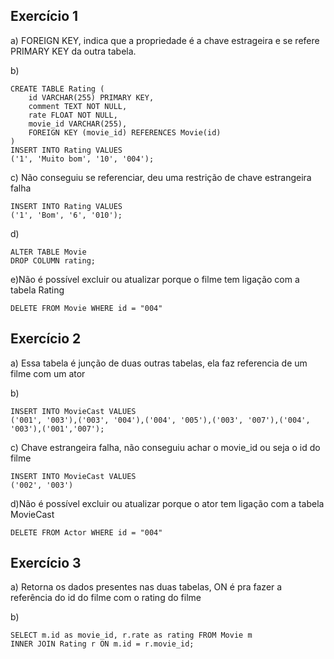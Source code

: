 ## Exercício 1

a) FOREIGN KEY, indica que a propriedade é a chave estrageira e se refere PRIMARY 
KEY da outra tabela.

b)

```
CREATE TABLE Rating (
	id VARCHAR(255) PRIMARY KEY,
    comment TEXT NOT NULL,
	rate FLOAT NOT NULL,
    movie_id VARCHAR(255),
    FOREIGN KEY (movie_id) REFERENCES Movie(id)
)
INSERT INTO Rating VALUES 
('1', 'Muito bom', '10', '004');
```

c) Não conseguiu se referenciar, deu  uma restrição de chave estrangeira falha
```
INSERT INTO Rating VALUES 
('1', 'Bom', '6', '010');
```

d) 
```
ALTER TABLE Movie
DROP COLUMN rating;
``` 

e)Não é possível excluir ou atualizar porque o filme tem ligação com a tabela Rating
```
DELETE FROM Movie WHERE id = "004"
```

## Exercício 2

a) Essa tabela é junção de duas outras tabelas, ela faz referencia de um filme com um ator

b)
```
INSERT INTO MovieCast VALUES 
('001', '003'),('003', '004'),('004', '005'),('003', '007'),('004', '003'),('001','007');
```
c) Chave estrangeira falha, não conseguiu achar o movie_id ou seja o id do filme
```
INSERT INTO MovieCast VALUES 
('002', '003')
```
d)Não é possível excluir ou atualizar porque o ator tem ligação com a tabela MovieCast
```
DELETE FROM Actor WHERE id = "004"
```

## Exercício 3

a) Retorna os dados presentes nas duas tabelas, ON é pra fazer a referência do id do filme com o rating do filme

b) 
```
SELECT m.id as movie_id, r.rate as rating FROM Movie m
INNER JOIN Rating r ON m.id = r.movie_id;
```